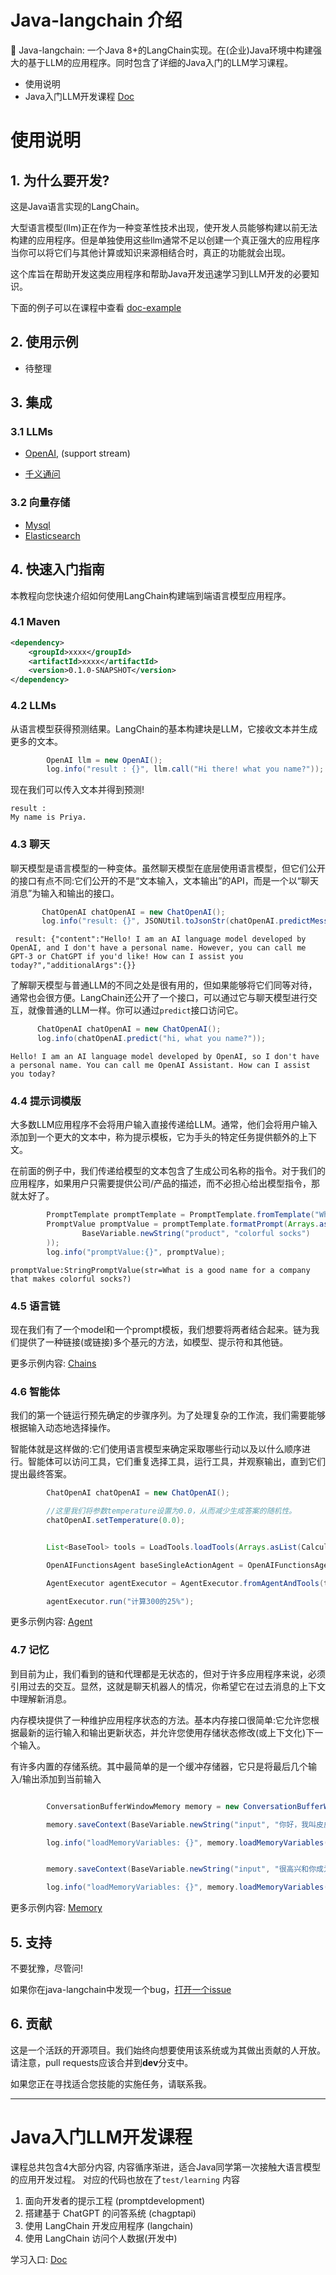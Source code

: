 # Java-langchain 介绍

🦜️ Java-langchain: 一个Java 8+的LangChain实现。在(企业)Java环境中构建强大的基于LLM的应用程序。同时包含了详细的Java入门的LLM学习课程。

- 使用说明
- Java入门LLM开发课程 [Doc](https://github.com/Starcloud-Cloud/java-langchain/tree/master/doc)

# 使用说明

## 1. 为什么要开发?

这是Java语言实现的LangChain。

大型语言模型(llm)正在作为一种变革性技术出现，使开发人员能够构建以前无法构建的应用程序。但是单独使用这些llm通常不足以创建一个真正强大的应用程序
当你可以将它们与其他计算或知识来源相结合时，真正的功能就会出现。

这个库旨在帮助开发这类应用程序和帮助Java开发迅速学习到LLM开发的必要知识。

下面的例子可以在课程中查看 [doc-example](https://github.com/Starcloud-Cloud/java-langchain/tree/master/doc)


## 2. 使用示例
 - 待整理

## 3. 集成
### 3.1 LLMs
- [OpenAI](src/test/java/com/starcloud/ops/llm/langchain/core/llm/OpenAITest.java), (support stream)

- [千义通问](src/test/java/com/starcloud/ops/llm/langchain/core/llm/ChatQwenAITest.java)

### 3.2 向量存储
- [Mysql]()
- [Elasticsearch]()

## 4. 快速入门指南

本教程向您快速介绍如何使用LangChain构建端到端语言模型应用程序。

### 4.1 Maven

```xml
<dependency>
    <groupId>xxxx</groupId>
    <artifactId>xxxx</artifactId>
    <version>0.1.0-SNAPSHOT</version>
</dependency>
```


### 4.2 LLMs
从语言模型获得预测结果。LangChain的基本构建块是LLM，它接收文本并生成更多的文本。

```java
        OpenAI llm = new OpenAI();
        log.info("result : {}", llm.call("Hi there! what you name?"));
```
现在我们可以传入文本并得到预测!
```shell
result : 
My name is Priya.
```
### 4.3 聊天

聊天模型是语言模型的一种变体。虽然聊天模型在底层使用语言模型，但它们公开的接口有点不同:它们公开的不是“文本输入，文本输出”的API，而是一个以“聊天消息”为输入和输出的接口。

```java
       ChatOpenAI chatOpenAI = new ChatOpenAI();
       log.info("result: {}", JSONUtil.toJsonStr(chatOpenAI.predictMessages(Arrays.asList(new HumanMessage("hi, what you name?")))));
```

```shell
 result: {"content":"Hello! I am an AI language model developed by OpenAI, and I don't have a personal name. However, you can call me GPT-3 or ChatGPT if you'd like! How can I assist you today?","additionalArgs":{}}

```

了解聊天模型与普通LLM的不同之处是很有用的，但如果能够将它们同等对待，通常也会很方便。LangChain还公开了一个接口，可以通过它与聊天模型进行交互，就像普通的LLM一样。你可以通过`predict`接口访问它。

```java
      ChatOpenAI chatOpenAI = new ChatOpenAI();
      log.info(chatOpenAI.predict("hi, what you name?"));
```
```shell
Hello! I am an AI language model developed by OpenAI, so I don't have a personal name. You can call me OpenAI Assistant. How can I assist you today?
```

### 4.4 提示词模版
大多数LLM应用程序不会将用户输入直接传递给LLM。通常，他们会将用户输入添加到一个更大的文本中，称为提示模板，它为手头的特定任务提供额外的上下文。

在前面的例子中，我们传递给模型的文本包含了生成公司名称的指令。对于我们的应用程序，如果用户只需要提供公司/产品的描述，而不必担心给出模型指令，那就太好了。


```java
        PromptTemplate promptTemplate = PromptTemplate.fromTemplate("What is a good name for a company that makes {product}?");
        PromptValue promptValue = promptTemplate.formatPrompt(Arrays.asList(
                BaseVariable.newString("product", "colorful socks")
        ));
        log.info("promptValue:{}", promptValue);

```

```shell
promptValue:StringPromptValue(str=What is a good name for a company that makes colorful socks?)
```

### 4.5 语言链

现在我们有了一个model和一个prompt模板，我们想要将两者结合起来。链为我们提供了一种链接(或链接)多个基元的方法，如模型、提示符和其他链。

更多示例内容: [Chains](src/test/java/com/starcloud/ops/llm/langchain/learning/langchain/code/Chains.java)


### 4.6 智能体

我们的第一个链运行预先确定的步骤序列。为了处理复杂的工作流，我们需要能够根据输入动态地选择操作。

智能体就是这样做的:它们使用语言模型来确定采取哪些行动以及以什么顺序进行。智能体可以访问工具，它们重复选择工具，运行工具，并观察输出，直到它们提出最终答案。


```java
        ChatOpenAI chatOpenAI = new ChatOpenAI();

        //这里我们将参数temperature设置为0.0，从而减少生成答案的随机性。
        chatOpenAI.setTemperature(0.0);


        List<BaseTool> tools = LoadTools.loadTools(Arrays.asList(CalculatorTool.class), chatOpenAI);

        OpenAIFunctionsAgent baseSingleActionAgent = OpenAIFunctionsAgent.fromLLMAndTools(chatOpenAI, tools);

        AgentExecutor agentExecutor = AgentExecutor.fromAgentAndTools(tools, chatOpenAI, baseSingleActionAgent, baseSingleActionAgent.getCallbackManager());

        agentExecutor.run("计算300的25%");

```

更多示例内容: [Agent](src/test/java/com/starcloud/ops/llm/langchain/learning/langchain/code/Agent.java)



### 4.7 记忆

到目前为止，我们看到的链和代理都是无状态的，但对于许多应用程序来说，必须引用过去的交互。显然，这就是聊天机器人的情况，你希望它在过去消息的上下文中理解新消息。

内存模块提供了一种维护应用程序状态的方法。基本内存接口很简单:它允许您根据最新的运行输入和输出更新状态，并允许您使用存储状态修改(或上下文化)下一个输入。

有许多内置的存储系统。其中最简单的是一个缓冲存储器，它只是将最后几个输入/输出添加到当前输入

```java

        ConversationBufferWindowMemory memory = new ConversationBufferWindowMemory(1);

        memory.saveContext(BaseVariable.newString("input", "你好，我叫皮皮鲁"), BaseVariable.newString("output", "你好啊，我叫鲁西西"));

        log.info("loadMemoryVariables: {}", memory.loadMemoryVariables());


        memory.saveContext(BaseVariable.newString("input", "很高兴和你成为朋友！"), BaseVariable.newString("output", "是的，让我们一起去冒险吧！"));

        log.info("loadMemoryVariables: {}", memory.loadMemoryVariables());


```

更多示例内容: [Memory](src/test/java/com/starcloud/ops/llm/langchain/learning/langchain/code/Memory.java)



## 5. 支持

不要犹豫，尽管问!

如果你在java-langchain中发现一个bug，[打开一个issue](https://github.com/Starcloud-Cloud/java-langchain/issues)

## 6. 贡献
这是一个活跃的开源项目。我们始终向想要使用该系统或为其做出贡献的人开放。请注意，pull requests应该合并到**dev**分支中。

如果您正在寻找适合您技能的实施任务，请联系我。

---

# Java入门LLM开发课程

课程总共包含4大部分内容, 内容循序渐进，适合Java同学第一次接触大语言模型的应用开发过程。
对应的代码也放在了`test/learning` 内容

1. 面向开发者的提示工程 (promptdevelopment)
2. 搭建基于 ChatGPT 的问答系统 (chagptapi)
3. 使用 LangChain 开发应用程序 (langchain)
4. 使用 LangChain 访问个人数据(开发中)

学习入口: [Doc](https://github.com/Starcloud-Cloud/java-langchain/tree/master/doc)

